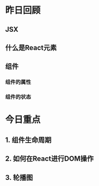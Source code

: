 # 昨日回顾
## JSX
## 什么是React元素
## 组件
### 组件的属性
### 组件的状态

# 今日重点
## 1. 组件生命周期
## 2. 如何在React进行DOM操作
## 3. 轮播图

